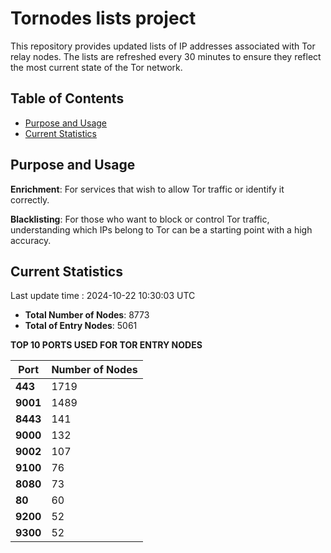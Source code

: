 # Tornodes lists project

This repository provides updated lists of IP addresses associated with Tor relay nodes. The lists are refreshed every 30 minutes to ensure they reflect the most current state of the Tor network.

## Table of Contents

- [Purpose and Usage](#purpose-and-usage)
- [Current Statistics](#current-statistics)


## Purpose and Usage

**Enrichment**: For services that wish to allow Tor traffic or identify it correctly.

**Blacklisting**: For those who want to block or control Tor traffic, understanding which IPs belong to Tor can be a starting point with a high accuracy.

## Current Statistics

Last update time : 2024-10-22 10:30:03 UTC

- **Total Number of Nodes**: 8773
- **Total of Entry Nodes**: 5061

**TOP 10 PORTS USED FOR TOR ENTRY NODES**

| **Port** | **Number of Nodes** |
|------|-----------------|
| **443**   | 1719  |
| **9001**   | 1489  |
| **8443**   | 141  |
| **9000**   | 132  |
| **9002**   | 107  |
| **9100**   | 76  |
| **8080**   | 73  |
| **80**   | 60  |
| **9200**   | 52  |
| **9300**   | 52  |

